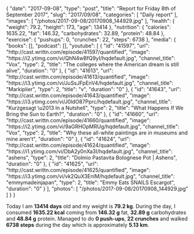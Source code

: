 {
    "date": "2017-09-08",
    "type": "post",
    "title": "Report for Friday 8th of September 2017",
    "slug": "2017\/09\/08",
    "categories": [
        "Daily report"
    ],
    "images": [
        "\/photos\/2017-09-08\/20170908_144929.jpg"
    ],
    "health": {
        "weight": 79.2,
        "height": 173,
        "age": 13414
    },
    "nutrition": {
        "calories": 1635.22,
        "fat": 146.32,
        "carbohydrates": 32.89,
        "protein": 48.84
    },
    "exercise": {
        "pushups": 0,
        "crunches": 22,
        "steps": 6738
    },
    "media": {
        "books": [],
        "podcast": [],
        "youtube": [
            {
                "id": "41597",
                "url": "http:\/\/cast.writtn.com\/episode\/41597\/quantified",
                "image": "https:\/\/i2.ytimg.com\/vi\/QhN4wBfQ9yI\/hqdefault.jpg",
                "channel_title": "Vox",
                "type": 2,
                "title": "The colleges where the American dream is still alive",
                "duration": "0"
            },
            {
                "id": "41613",
                "url": "http:\/\/cast.writtn.com\/episode\/41613\/quantified",
                "image": "https:\/\/i3.ytimg.com\/vi\/JuSsJFpEnV4\/hqdefault.jpg",
                "channel_title": "Markiplier",
                "type": 2,
                "title": "v",
                "duration": "0"
            },
            {
                "id": "41643",
                "url": "http:\/\/cast.writtn.com\/episode\/41643\/quantified",
                "image": "https:\/\/i3.ytimg.com\/vi\/J0ldO87Pprc\/hqdefault.jpg",
                "channel_title": "Kurzgesagt \u2013 In a Nutshell",
                "type": 2,
                "title": "What Happens If We Bring the Sun to Earth?",
                "duration": "0"
            },
            {
                "id": "41660",
                "url": "http:\/\/cast.writtn.com\/episode\/41660\/quantified",
                "image": "https:\/\/i2.ytimg.com\/vi\/9aGRHOpMRUg\/hqdefault.jpg",
                "channel_title": "Vox",
                "type": 2,
                "title": "Why these all-white paintings are in museums and mine aren't",
                "duration": "0"
            },
            {
                "id": "41624",
                "url": "http:\/\/cast.writtn.com\/episode\/41624\/quantified",
                "image": "https:\/\/i1.ytimg.com\/vi\/DbA2y0nXa3I\/hqdefault.jpg",
                "channel_title": "ashens",
                "type": 2,
                "title": "Dolmio Pastavita Bolognese Pot | Ashens",
                "duration": "0"
            },
            {
                "id": "41625",
                "url": "http:\/\/cast.writtn.com\/episode\/41625\/quantified",
                "image": "https:\/\/i3.ytimg.com\/vi\/vk2QuX3EnlM\/hqdefault.jpg",
                "channel_title": "emmymadeinjapan",
                "type": 2,
                "title": "Emmy Eats SNAILS Escargot",
                "duration": "0"
            }
        ],
        "photos": [
            "\/photos\/2017-09-08\/20170908_144929.jpg"
        ]
    }
}

Today I am <strong>13414 days</strong> old and my weight is <strong>79.2 kg</strong>. During the day, I consumed <strong>1635.22 kcal</strong> coming from <strong>146.32 g</strong> fat, <strong>32.89 g</strong> carbohydrates and <strong>48.84 g</strong> protein. Managed to do <strong>0 push-ups</strong>, <strong>22 crunches</strong> and walked <strong>6738 steps</strong> during the day which is approximately <strong>5.13 km</strong>.